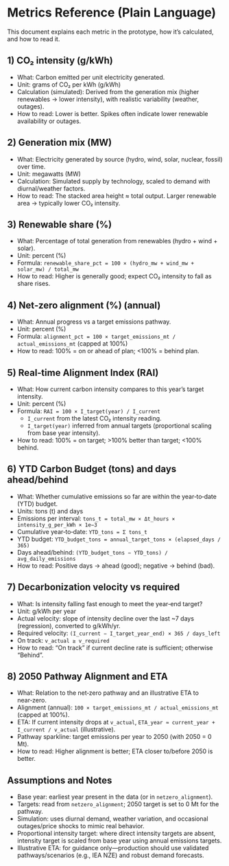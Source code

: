 # Metrics Reference (Plain Language)

This document explains each metric in the prototype, how it’s calculated, and how to read it.

## 1) CO₂ intensity (g/kWh)
- What: Carbon emitted per unit electricity generated.
- Unit: grams of CO₂ per kWh (g/kWh)
- Calculation (simulated): Derived from the generation mix (higher renewables → lower intensity), with realistic variability (weather, outages).
- How to read: Lower is better. Spikes often indicate lower renewable availability or outages.

## 2) Generation mix (MW)
- What: Electricity generated by source (hydro, wind, solar, nuclear, fossil) over time.
- Unit: megawatts (MW)
- Calculation: Simulated supply by technology, scaled to demand with diurnal/weather factors.
- How to read: The stacked area height ≈ total output. Larger renewable area → typically lower CO₂ intensity.

## 3) Renewable share (%)
- What: Percentage of total generation from renewables (hydro + wind + solar).
- Unit: percent (%)
- Formula: `renewable_share_pct = 100 × (hydro_mw + wind_mw + solar_mw) / total_mw`
- How to read: Higher is generally good; expect CO₂ intensity to fall as share rises.

## 4) Net‑zero alignment (%) (annual)
- What: Annual progress vs a target emissions pathway.
- Unit: percent (%)
- Formula: `alignment_pct = 100 × target_emissions_mt / actual_emissions_mt` (capped at 100%)
- How to read: 100% = on or ahead of plan; <100% = behind plan.

## 5) Real‑time Alignment Index (RAI)
- What: How current carbon intensity compares to this year’s target intensity.
- Unit: percent (%)
- Formula: `RAI = 100 × I_target(year) / I_current`
  - `I_current` from the latest CO₂ intensity reading.
  - `I_target(year)` inferred from annual targets (proportional scaling from base year intensity).
- How to read: 100% = on target; >100% better than target; <100% behind.

## 6) YTD Carbon Budget (tons) and days ahead/behind
- What: Whether cumulative emissions so far are within the year‑to‑date (YTD) budget.
- Units: tons (t) and days
- Emissions per interval: `tons_t = total_mw × Δt_hours × intensity_g_per_kWh × 1e−3`
- Cumulative year‑to‑date: `YTD_tons = Σ tons_t`
- YTD budget: `YTD_budget_tons = annual_target_tons × (elapsed_days / 365)`
- Days ahead/behind: `(YTD_budget_tons − YTD_tons) / avg_daily_emissions`
- How to read: Positive days → ahead (good); negative → behind (bad).

## 7) Decarbonization velocity vs required
- What: Is intensity falling fast enough to meet the year‑end target?
- Unit: g/kWh per year
- Actual velocity: slope of intensity decline over the last ~7 days (regression), converted to g/kWh/yr.
- Required velocity: `(I_current − I_target_year_end) × 365 / days_left`
- On track: `v_actual ≥ v_required`
- How to read: “On track” if current decline rate is sufficient; otherwise “Behind”.

## 8) 2050 Pathway Alignment and ETA
- What: Relation to the net‑zero pathway and an illustrative ETA to near‑zero.
- Alignment (annual): `100 × target_emissions_mt / actual_emissions_mt` (capped at 100%).
- ETA: If current intensity drops at `v_actual`, `ETA_year ≈ current_year + I_current / v_actual` (illustrative).
- Pathway sparkline: target emissions per year to 2050 (with 2050 = 0 Mt).
- How to read: Higher alignment is better; ETA closer to/before 2050 is better.

## Assumptions and Notes
- Base year: earliest year present in the data (or in `netzero_alignment`).
- Targets: read from `netzero_alignment`; 2050 target is set to 0 Mt for the pathway.
- Simulation: uses diurnal demand, weather variation, and occasional outages/price shocks to mimic real behavior.
- Proportional intensity target: where direct intensity targets are absent, intensity target is scaled from base year using annual emissions targets.
- Illustrative ETA: for guidance only—production should use validated pathways/scenarios (e.g., IEA NZE) and robust demand forecasts.


